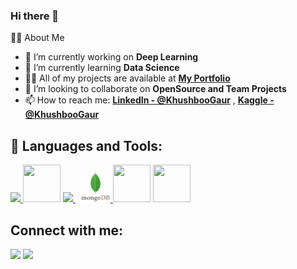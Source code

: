 ### Hi there 👋

🙋‍♂️ About Me

- 🔭 I’m currently working on **Deep Learning**
- 🌱 I’m currently learning **Data Science**
- 👨‍💻 All of my projects are available at **[My Portfolio](https://github.com/Khushboo162-gif)**
- 👯 I’m looking to collaborate on **OpenSource and Team Projects**
- 📫 How to reach me:  **[LinkedIn - @KhushbooGaur](http://linkedin.com/in/khushboo-gaur-523206192)** , **[Kaggle - @KhushbooGaur](https://www.kaggle.com/khushboogaur)**

## 🚀 Languages and Tools:
<p align="left"> 
   <a href="https://www.python.org" target="_blank"> <img src="https://img.icons8.com/color/48/000000/python.png"/> </a> 
    <a href="https://flask.palletsprojects.com/" target="_blank" rel="noreferrer"><img src="https://img.icons8.com/ios/50/000000/flask.png" width="60" height="60"/></a>
    <a style="padding-right:8px;" href="https://www.mysql.com/" target="_blank"> <img src="https://img.icons8.com/fluent/50/000000/mysql-logo.png"/> </a>
    <a href="https://www.mongodb.com/" target="_blank"> <img src="https://raw.githubusercontent.com/devicons/devicon/master/icons/mongodb/mongodb-original-wordmark.svg" alt="mongodb" width="48" height="48"/> </a> 
   <a href="https://www.tensorflow.org" target="_blank" rel="noreferrer"><img src="https://www.vectorlogo.zone/logos/tensorflow/tensorflow-icon.svg" width="60" height="60"/></a>
   <a href="https://scikit-learn.org/" target="_blank" rel="noreferrer"><img src="https://upload.wikimedia.org/wikipedia/commons/0/05/Scikit_learn_logo_small.svg" width="60" height="60"/></a>
</p>


## Connect with me:

<p align="left">

<a href = "http://linkedin.com/in/khushboo-gaur-523206192"><img src="https://img.icons8.com/fluent/48/000000/linkedin.png"/></a>
<a href = "https://www.instagram.com/kissu__50/"><img src="https://img.icons8.com/fluent/48/000000/instagram-new.png"/></a>
</p>
